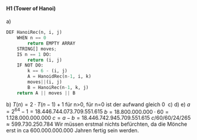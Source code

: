 #### H1 (Tower of Hanoi)
a)
```python
DEF HanoiRec(n, i, j)
	WHEN n == 0
		return EMPTY ARRAY
	STRING[] moves;
	IS n == 1 DO:
		return (i, j)
	IF NOT DO:
		k == 6 - (i, j)
		A = HanoidRec(n-1, i, k)
		moves||(i, j)
		B = HanoiRec(n-1, k, j)
	return A || moves || B
```

b)
$T(n) = 2 \cdot T(n-1) + 1$ für n>0, für n=0 ist der aufwand gleich 0  
c)
d)
e) 
$a = 2^{64} - 1 = 18.446.744.073.709.551.615$
$b = 18.800.000.000 \cdot 60 = 1.128.000.000.000$
$c = a - b = 18.446.742.945.709.551.615$
$c / 60 / 60 / 24 / 265 \approx 599.730.250.784$
Wir müssen erstmal nichts befürchten, da die Mönche erst in ca 600.000.000.000 Jahren fertig sein werden.

